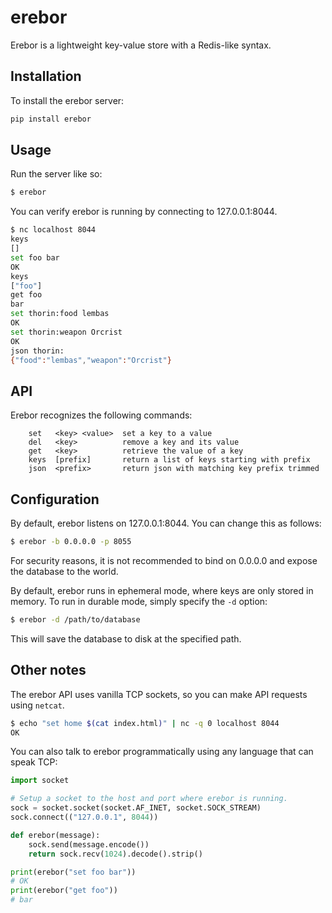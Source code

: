 # erebor
Erebor is a lightweight key-value store with a Redis-like syntax.

## Installation
To install the erebor server:
```bash
pip install erebor
```

## Usage
Run the server like so:
```bash
$ erebor
```

You can verify erebor is running by connecting to 127.0.0.1:8044.
```bash
$ nc localhost 8044
keys
[]
set foo bar
OK
keys
["foo"]
get foo
bar
set thorin:food lembas
OK
set thorin:weapon Orcrist
OK
json thorin:
{"food":"lembas","weapon":"Orcrist"}
```

## API
Erebor recognizes the following commands:
```
    set   <key> <value>  set a key to a value
    del   <key>          remove a key and its value
    get   <key>          retrieve the value of a key
    keys  [prefix]       return a list of keys starting with prefix
    json  <prefix>       return json with matching key prefix trimmed
```

## Configuration
By default, erebor listens on 127.0.0.1:8044. You can change this as follows:

```bash
$ erebor -b 0.0.0.0 -p 8055
```

For security reasons, it is not recommended to bind on 0.0.0.0 and expose the
database to the world.

By default, erebor runs in ephemeral mode, where keys are only stored in memory.
To run in durable mode, simply specify the `-d` option:

```bash
$ erebor -d /path/to/database
```

This will save the database to disk at the specified path.

## Other notes
The erebor API uses vanilla TCP sockets, so you can make API requests using `netcat`.
```bash
$ echo "set home $(cat index.html)" | nc -q 0 localhost 8044
OK
```

You can also talk to erebor programmatically using any language that can speak TCP:
```python
import socket

# Setup a socket to the host and port where erebor is running.
sock = socket.socket(socket.AF_INET, socket.SOCK_STREAM)
sock.connect(("127.0.0.1", 8044))

def erebor(message):
    sock.send(message.encode())
    return sock.recv(1024).decode().strip()

print(erebor("set foo bar"))
# OK
print(erebor("get foo"))
# bar
```
